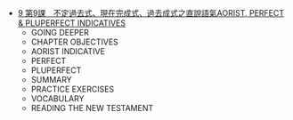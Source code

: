 - [9 第9課　不定過去式、現在完成式、過去成式之直說語氣AORIST, PERFECT & PLUPERFECT INDICATIVES](§9.md)
	- GOING DEEPER
	- CHAPTER OBJECTIVES
	- AORIST INDICATIVE
	- PERFECT
	- PLUPERFECT
	- SUMMARY
	- PRACTICE EXERCISES
	- VOCABULARY
	- READING THE NEW TESTAMENT